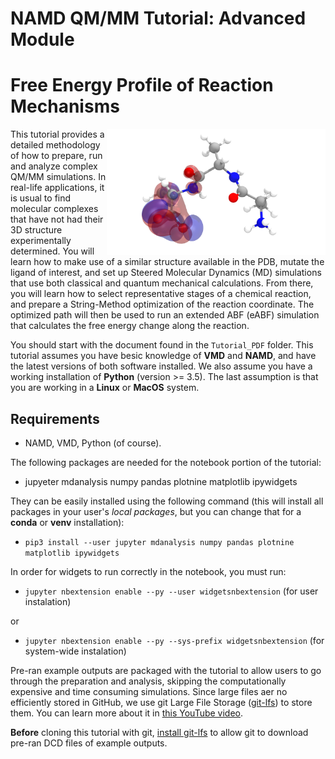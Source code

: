 # NAMD QM/MM Tutorial: Advanced Module
# Free Energy Profile of Reaction Mechanisms

<img align="right" src="toolkit/3ala_orbital.png" width=350/>

This tutorial provides a detailed methodology of how to prepare, run and analyze
complex QM/MM simulations. In real-life applications, it is usual to find
molecular complexes that have not had their 3D structure experimentally determined.
You will learn how to make use of a similar structure available in
the PDB, mutate the ligand of interest, and set up Steered Molecular Dynamics
(MD) simulations that use both classical and quantum mechanical calculations.
From there, you will learn how to select representative stages of a chemical reaction,
and prepare a String-Method optimization of the reaction coordinate. The
optimized path will then be used to run an extended ABF (eABF) simulation
that calculates the free energy change along the reaction.

You should start with the document found in the `Tutorial_PDF` folder. This tutorial assumes you have besic knowledge of **VMD** and **NAMD**, and have the latest versions of both software installed. We also assume you have a working installation of **Python** (version >= 3.5). The last assumption is that you are working in a **Linux** or **MacOS** system.

## Requirements

- NAMD, VMD, Python (of course).

The following packages are needed for the notebook portion of the tutorial:

- jupyeter mdanalysis numpy pandas plotnine matplotlib ipywidgets

They can be easily installed using the following command (this will install all packages in your user's *local packages*, but you can change that for a **conda** or **venv** installation):

- `pip3 install --user jupyter mdanalysis numpy pandas plotnine matplotlib ipywidgets`

In order for widgets to run correctly in the notebook, you must run:

- `jupyter nbextension enable --py --user widgetsnbextension`  (for user instalation)

or 
 
- `jupyter nbextension enable --py --sys-prefix widgetsnbextension`  (for system-wide instalation)

Pre-ran example outputs are packaged with the tutorial to allow users to go through the preparation and analysis, skipping the computationally expensive and time consuming simulations. Since large files aer no efficiently stored in GitHub, we use git Large File Storage ([git-lfs](https://git-lfs.github.com/)) to store them. You can learn more about it in [this YouTube video](https://www.youtube.com/watch?v=uLR1RNqJ1Mw).

**Before** cloning this tutorial with git, [install git-lfs](https://git-lfs.github.com/) to allow git to download pre-ran DCD files of example outputs.

